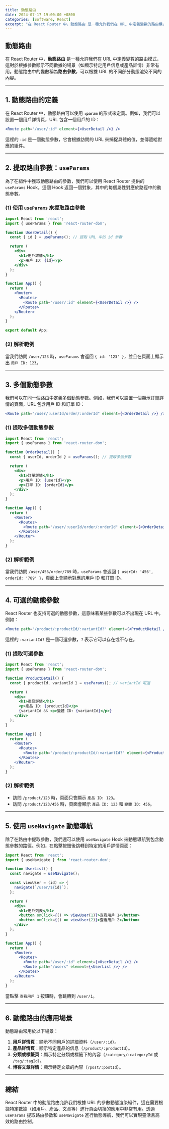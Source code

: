```yaml
---
title: 動態路由
date: 2024-07-17 19:00:00 +0800
categories: [Software, React]
excerpt: "在 React Router 中，動態路由 是一種允許我們在 URL 中定義變數的路由模式，這對於根據參數顯示不同數據的場景（如顯示特定用戶信息或產品詳情）"
---
```


## 動態路由

在 React Router 中，**動態路由** 是一種允許我們在 URL 中定義變數的路由模式，這對於根據參數顯示不同數據的場景（如顯示特定用戶信息或產品詳情）非常有用。動態路由中的變數稱為**路由參數**，可以根據 URL 的不同部分動態渲染不同的內容。

---

## 1. 動態路由的定義

在 React Router 中，動態路由可以使用 **`:param`** 的形式來定義。例如，我們可以設置一個用戶詳情頁，URL 包含一個用戶的 ID：

```jsx
<Route path="/user/:id" element={<UserDetail />} />
```

這裡的 `:id` 是一個動態參數，它會根據訪問的 URL 來捕捉具體的值，並傳遞給對應的組件。

---

## 2. 提取路由參數：`useParams`

為了在組件中獲取動態路由的參數，我們可以使用 React Router 提供的 `useParams` Hook。這個 Hook 返回一個對象，其中的每個屬性對應於路徑中的動態參數。

### (1) 使用 `useParams` 來提取路由參數

```jsx
import React from 'react';
import { useParams } from 'react-router-dom';

function UserDetail() {
  const { id } = useParams(); // 提取 URL 中的 id 參數

  return (
    <div>
      <h1>用戶詳情</h1>
      <p>用戶 ID: {id}</p>
    </div>
  );
}

function App() {
  return (
    <Router>
      <Routes>
        <Route path="/user/:id" element={<UserDetail />} />
      </Routes>
    </Router>
  );
}

export default App;
```

### (2) 解析範例

當我們訪問 `/user/123` 時，`useParams` 會返回 `{ id: '123' }`，並且在頁面上顯示出 `用戶 ID: 123`。

---

## 3. 多個動態參數

我們可以在同一個路由中定義多個動態參數。例如，我們可以設置一個顯示訂單詳情的頁面，URL 包含用戶 ID 和訂單 ID：

```jsx
<Route path="/user/:userId/order/:orderId" element={<OrderDetail />} />
```

### (1) 提取多個動態參數

```jsx
import React from 'react';
import { useParams } from 'react-router-dom';

function OrderDetail() {
  const { userId, orderId } = useParams(); // 提取多個參數

  return (
    <div>
      <h1>訂單詳情</h1>
      <p>用戶 ID: {userId}</p>
      <p>訂單 ID: {orderId}</p>
    </div>
  );
}

function App() {
  return (
    <Router>
      <Routes>
        <Route path="/user/:userId/order/:orderId" element={<OrderDetail />} />
      </Routes>
    </Router>
  );
}
```

### (2) 解析範例

當我們訪問 `/user/456/order/789` 時，`useParams` 會返回 `{ userId: '456', orderId: '789' }`，頁面上會顯示對應的用戶 ID 和訂單 ID。

---

## 4. 可選的動態參數

React Router 也支持可選的動態參數，這意味著某些參數可以不出現在 URL 中。例如：

```jsx
<Route path="/product/:productId/:variantId?" element={<ProductDetail />} />
```

這裡的 `:variantId?` 是一個可選參數，`?` 表示它可以存在或不存在。

### (1) 提取可選參數

```jsx
import React from 'react';
import { useParams } from 'react-router-dom';

function ProductDetail() {
  const { productId, variantId } = useParams(); // variantId 可選

  return (
    <div>
      <h1>產品詳情</h1>
      <p>產品 ID: {productId}</p>
      {variantId && <p>變體 ID: {variantId}</p>}
    </div>
  );
}

function App() {
  return (
    <Router>
      <Routes>
        <Route path="/product/:productId/:variantId?" element={<ProductDetail />} />
      </Routes>
    </Router>
  );
}
```

### (2) 解析範例

- 訪問 `/product/123` 時，頁面只會顯示 `產品 ID: 123`。
- 訪問 `/product/123/456` 時，頁面會顯示 `產品 ID: 123` 和 `變體 ID: 456`。

---

## 5. 使用 `useNavigate` 動態導航

除了在路由中提取參數，我們還可以使用 `useNavigate` Hook 來動態導航到包含動態參數的路徑。例如，在點擊按鈕後跳轉到特定的用戶詳情頁面：

```jsx
import React from 'react';
import { useNavigate } from 'react-router-dom';

function UserList() {
  const navigate = useNavigate();

  const viewUser = (id) => {
    navigate(`/user/${id}`);
  };

  return (
    <div>
      <h1>用戶列表</h1>
      <button onClick={() => viewUser(1)}>查看用戶 1</button>
      <button onClick={() => viewUser(2)}>查看用戶 2</button>
    </div>
  );
}

function App() {
  return (
    <Router>
      <Routes>
        <Route path="/user/:id" element={<UserDetail />} />
        <Route path="/users" element={<UserList />} />
      </Routes>
    </Router>
  );
}
```

當點擊 `查看用戶 1` 按鈕時，會跳轉到 `/user/1`。

---

## 6. 動態路由的應用場景

動態路由常用於以下場景：

1. **用戶詳情頁**：顯示不同用戶的詳細資料（`/user/:id`）。
2. **產品詳情頁**：顯示特定產品的信息（`/product/:productId`）。
3. **分類或標籤頁**：顯示特定分類或標籤下的內容（`/category/:categoryId` 或 `/tag/:tagId`）。
4. **博客文章詳情**：顯示特定文章的內容（`/post/:postId`）。

---

## 總結

React Router 中的動態路由允許我們根據 URL 的參數動態渲染組件，這在需要根據特定數據（如用戶、產品、文章等）進行頁面切換的應用中非常有用。透過 `useParams` 提取路由參數和 `useNavigate` 進行動態導航，我們可以實現靈活且高效的路由控制。
